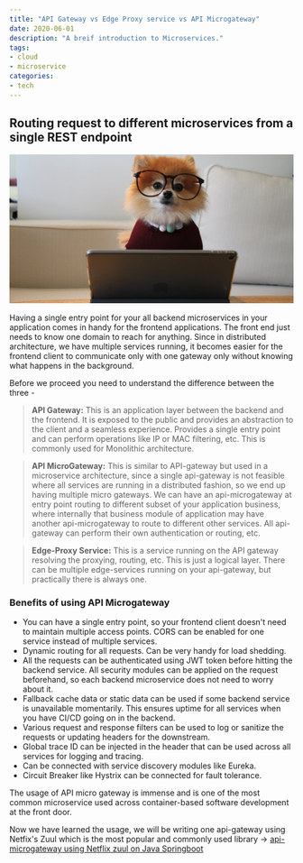 ```yaml
---
title: "API Gateway vs Edge Proxy service vs API Microgateway"
date: 2020-06-01
description: "A breif introduction to Microservices."
tags: 
- cloud
- microservice
categories:
- tech
---
```


## Routing request to different microservices from a single REST endpoint

![s3-and-lambda](assets/images/tech/api-microgateway.jpeg)

Having a single entry point for your all backend microservices in your application comes in handy for the frontend applications. The front end just needs to know one domain to reach for anything. Since in distributed architecture, we have multiple services running, it becomes easier for the frontend client to communicate only with one gateway only without knowing what happens in the background.

Before we proceed you need to understand the difference between the three -


> **API Gateway:** This is an application layer between the backend and the frontend. It is exposed to the public and provides an abstraction to the client and a seamless experience. Provides a single entry point and can perform operations like IP or MAC filtering, etc. This is commonly used for Monolithic architecture.


> **API MicroGateway:** This is similar to API-gateway but used in a microservice architecture, since a single api-gateway is not feasible where all services are running in a distributed fashion, so we end up having multiple micro gateways. We can have an api-microgateway at entry point routing to different subset of your application business, where internally that business module of application may have another api-microgateway to route to different other services. All api-gateway can perform their own authentication or routing, etc.


> **Edge-Proxy Service:** This is a service running on the API gateway resolving the proxying, routing, etc. This is just a logical layer. There can be multiple edge-services running on your api-gateway, but practically there is always one.

### Benefits of using API Microgateway

- You can have a single entry point, so your frontend client doesn't need to maintain multiple access points. CORS can be enabled for one service instead of multiple services.
- Dynamic routing for all requests. Can be very handy for load shedding.
- All the requests can be authenticated using JWT token before hitting the backend service. All security modules can be applied on the request beforehand, so each backend microservice does not need to worry about it.
- Fallback cache data or static data can be used if some backend service is unavailable momentarily. This ensures uptime for all services when you have CI/CD going on in the backend.
- Various request and response filters can be used to log or sanitize the requests or updating headers for the downstream.
- Global trace ID can be injected in the header that can be used across all services for logging and tracing.
- Can be connected with service discovery modules like Eureka.
- Circuit Breaker like Hystrix can be connected for fault tolerance.  

The usage of API micro gateway is immense and is one of the most common microservice used across container-based software development at the front door.

Now we have learned the usage, we will be writing one api-gateway using Netfix's Zuul which is the most popular and commonly used library -> [api-microgateway using Netflix zuul on Java Springboot](https://blog.devutkarsh.com/api-microgateway-service-using-netflix-zuul-on-java)
